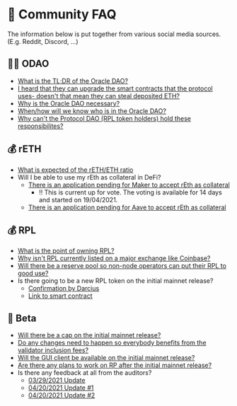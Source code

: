 # :speak_no_evil: Community FAQ

The information below is put together from various social media sources. (E.g. Reddit, Discord, ...)

## :mage_man: ODAO
* [What is the TL;DR of the Oracle DAO?](https://discord.com/channels/405159462932971535/704196071881965589/804156484161896468)
* [I heard that they can upgrade the smart contracts that the protocol uses- doesn't that mean they can steal deposited ETH?](https://discord.com/channels/405159462932971535/704196071881965589/820084833895448607)
* [Why is the Oracle DAO necessary?](https://discord.com/channels/405159462932971535/704196071881965589/812111405263486996)
* [When/how will we know who is in the Oracle DAO?](https://discord.com/channels/405159462932971535/704196071881965589/812110740995178496)
* [Why can't the Protocol DAO (RPL token holders) hold these responsibilites?](https://discord.com/channels/405159462932971535/704196071881965589/812112820350746644)

## :moneybag: rETH

* [What is expected of the rETH/ETH ratio](https://discord.com/channels/405159462932971535/468923220607762485/823816997417517067)
* Will I be able to use my rEth as collateral in DeFi?
  - [There is an application pending for Maker to accept rEth as collateral](https://vote.makerdao.com/polling/QmV4YgXs?network=mainnet#poll-detail)
    - :bangbang: This is current up for vote. The voting is available for 14 days and started on 19/04/2021. 
  - [There is an application pending for Aave to accept rEth as collateral](https://governance.aave.com/t/proposal-add-support-for-reth-token/3585)


## :moneybag: RPL
* [What is the point of owning RPL?](https://www.reddit.com/r/ethstaker/comments/mwib11/rocketpool_community_resources/gvkik78?utm_source=share&utm_medium=web2x&context=3)
* [Why isn't RPL currently listed on a major exchange like Coinbase?](https://discord.com/channels/405159462932971535/709960470953590825/834968369895047179)
* [Will there be a reserve pool so non-node operators can put their RPL to good use?](https://discord.com/channels/405159462932971535/704196071881965589/831427079382892554)
* Is there going to be a new RPL token on the initial mainnet release?
   - [Confirmation by Darcius](https://discord.com/channels/405159462932971535/704196071881965589/805965393846861866)
   - [Link to smart contract](https://discord.com/channels/405159462932971535/709960470953590825/800513269257207868)

## :rocket: Beta

* [Will there be a cap on the initial mainnet release?](https://discord.com/channels/405159462932971535/405164275036848128/817275321010094090)
* [Do any changes need to happen so everybody benefits from the validator inclusion fees?](https://discord.com/channels/405159462932971535/468923220607762485/834701375756566548)
* [Will the GUI client be available on the initial mainnet release?](https://discord.com/channels/405159462932971535/405164275036848128/830036765741547590)
* [Are there any plans to work on RP after the initial mainnet release?](https://discord.com/channels/405159462932971535/704196071881965589/829605393503748166)
* Is there any feedback at all from the auditors?
  - [03/29/2021 Update](https://discord.com/channels/405159462932971535/704196071881965589/825869840169828372)
  - [04/20/2021 Update #1](https://discord.com/channels/405159462932971535/405163979141545995/833934887064305684)
  - [04/20/2021 Update #2](https://discord.com/channels/405159462932971535/405163979141545995/833934895397994537)
